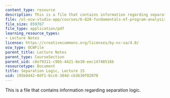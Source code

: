 ```yaml
---
content_type: resource
description: This is a file that contains information regarding separation logic.
file: /ol-ocw-studio-app/courses/6-820-fundamentals-of-program-analysis-fall-2015/195b8d420df1bcc6304dcb3630f02070_MIT6_820F15_L15.pdf
file_size: 859767
file_type: application/pdf
learning_resource_types:
- Lecture Notes
license: https://creativecommons.org/licenses/by-nc-sa/4.0/
ocw_type: OCWFile
parent_title: Lecture Notes
parent_type: CourseSection
parent_uid: c8e79311-c9b5-4421-6e30-eec14748516b
resourcetype: Document
title: Separation Logic, Lecture 15
uid: 195b8d42-0df1-bcc6-304d-cb3630f02070
---
```

This is a file that contains information regarding separation logic.